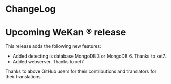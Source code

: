# ChangeLog

# Upcoming WeKan ® release

This release adds the following new features:

- Added detecting is database MongoDB 3 or MongoDB 6.
  Thanks to xet7.
- Added webserver.
  Thanks to xet7.

Thanks to above GitHub users for their contributions and translators for their translations.
